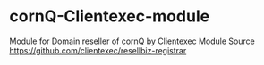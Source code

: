 # cornQ-Clientexec-module
Module for Domain reseller of cornQ by Clientexec
Module Source https://github.com/clientexec/resellbiz-registrar
